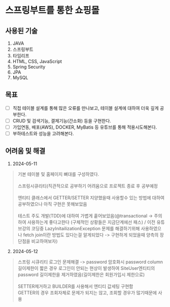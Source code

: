 # 스프링부트를 통한 쇼핑몰
## 사용된 기술
1. JAVA
2. 스프링부트
3. 타임리프
4. HTML, CSS, JavaScript
5. Spring Security
6. JPA
7. MySQL

## 목표
- [ ] 직접 테이블 설계를 통해 많은 오류를 만나보고, 테이블 설계에 대하여 더욱 깊게 공부한다.
- [ ] CRUD 및 검색기능, 결제기능(간소화) 등을 구현한다.
- [ ] 가입연동, 배포(AWS), DOCKER, MyBatis 등 유튜브를 통해 적용시도해본다.
- [ ] 부하테스트와 성능을 고려해본다.

## 어려움 및 해결
1. 2024-05-11<br/>
> 기본 테이블 및 홈페이지 뼈대를 구성하였다.
> <br/><br/>
> 스프링시큐리티(직관적으로 공부하기 어려움으로 프로젝트 종료 후 공부예정
> <br/><br/>
> 엔티티 클래스에서 GETTER/SETTER 지양했을때 사용할수 있는 방법에 대하여
> 공부하였으나 아직 구현은 못해보았음
> <br/><br/>
> 테스트 주도 개발(TDD)에 대하여 가볍게 훝어보았음(@transactional -> 주의하여 사용하는게 좋다고한다
> (구체적인 상황들은 지금단계에선 패스) / 
> 이전 유튜브강의 코딩중 LazyInitailizationException 문제를 해결하기위해 사용하였으나 
> fetch join이란 방법도 있다는걸 알게되었다 -> 구현하게 되었을때 양측의 장단점을 비교하여보자)

2. 2024-05-12<br/>
> 스프링 시큐리티 로그인 문제해결 -> password 암호화시 password column 길이제한이 짧은 경우
> 로그인이 안되는 현상이 발생하여 SiteUser엔티티의 password 길이제한을
> 제거하였음(길이제한은 회원가입시 제한으로)
> <br/><br/>
> SETTER제거하고 BUILDER를 사용해서 엔티티 값세팅 구현함
> <br/>
> GETTER의 경우 조회자체로 문제가 되지는 않고, 조회할 경우가 많기때문에 사용